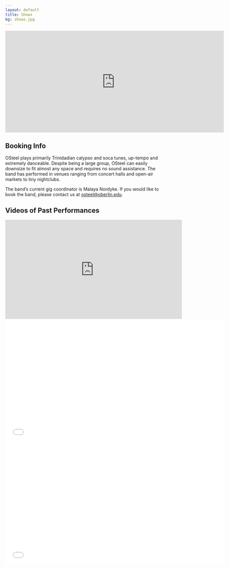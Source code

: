 ```yaml
---
layout: default
title: Shows
bg: shows.jpg
---
```


<div class="row clearfix">
	<div class="col-sm-6 col-sm-push-6">
		<iframe src="https://www.google.com/calendar/embed?showTitle=0&amp;showNav=0&amp;showDate=0&amp;showPrint=0&amp;showTabs=0&amp;showCalendars=0&amp;showTz=0&amp;mode=AGENDA&amp;height=600&amp;wkst=1&amp;bgcolor=%23e3e9ff&amp;src=oberlin.edu_mnloivt623oulo7p9kq805ltic%40group.calendar.google.com&amp;color=%23A32929&amp;ctz=America%2FNew_York" style="border: 0" width="693" height="323" frameborder="0" scrolling="no" class="margin-trailer"></iframe>
	</div>
	<div class="col-sm-6 col-sm-pull-6">
		<h2>Booking Info</h2>
		<p>OSteel plays primarily Trinidadian calypso and soca tunes, up-tempo and extremely danceable. Despite being a large group, OSteel can easily downsize to fit almost any space and requires no sound assistance. The band has performed in venues ranging from concert halls and open-air markets to tiny nightclubs.</p>
		<p>The band’s current gig coordinator is Malaya Nordyke. If you would like to book the band, please contact us at <a href="mailto:osteel@oberlin.edu">osteel@oberlin.edu</a>.</p>
	</div>
</div>


<h2>Videos of Past Performances</h2>

<iframe width="560" height="315" src="https://www.youtube.com/embed/6ypjexoTbBs" frameborder="0" allowfullscreen></iframe>

<iframe width="693" height="390" class="margin-trailer" src="//www.youtube-nocookie.com/embed/WCtmFuDXJ_I" frameborder="0" allowfullscreen></iframe>

<iframe width="693" height="390" src="//www.youtube-nocookie.com/embed/C6-wvep_35c" frameborder="0" allowfullscreen></iframe>


